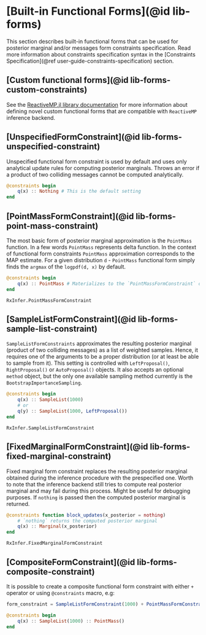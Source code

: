 # [Built-in Functional Forms](@id lib-forms)

This section describes built-in functional forms that can be used for posterior marginal and/or messages form constraints specification. Read more information about constraints specification syntax in the [Constraints Specification](@ref user-guide-constraints-specification) section.

## [Custom functional forms](@id lib-forms-custom-constraints)

See the [ReactiveMP.jl library documentation](https://biaslab.github.io/ReactiveMP.jl/stable/) for more information about defining novel custom functional forms that are compatible with `ReactiveMP` inference backend.

## [UnspecifiedFormConstraint](@id lib-forms-unspecified-constraint)

Unspecified functional form constraint is used by default and uses only analytical update rules for computing posterior marginals. Throws an error if a product of two colliding messages cannot be computed analytically.

```julia
@constraints begin 
    q(x) :: Nothing # This is the default setting
end
```

## [PointMassFormConstraint](@id lib-forms-point-mass-constraint)

The most basic form of posterior marginal approximation is the `PointMass` function. In a few words `PointMass` represents delta function. In the context of functional form constraints `PointMass` approximation corresponds to the MAP estimate. For a given distribution `d` - `PointMass` functional form simply finds the `argmax` of the `logpdf(d, x)` by default. 

```julia
@constraints begin 
    q(x) :: PointMass # Materializes to the `PointMassFormConstraint` object
end
```

```@docs 
RxInfer.PointMassFormConstraint
```

## [SampleListFormConstraint](@id lib-forms-sample-list-constraint)

`SampleListFormConstraints` approximates the resulting posterior marginal (product of two colliding messages) as a list of weighted samples. Hence, it requires one of the arguments to be a proper distribution (or at least be able to sample from it). This setting is controlled with `LeftProposal()`, `RightProposal()` or `AutoProposal()` objects. It also accepts an optional `method` object, but the only one available sampling method currently is the `BootstrapImportanceSampling`.

```julia
@constraints begin 
    q(x) :: SampleList(1000)
    # or 
    q(y) :: SampleList(1000, LeftProposal())
end
```

```@docs 
RxInfer.SampleListFormConstraint
```

## [FixedMarginalFormConstraint](@id lib-forms-fixed-marginal-constraint)

Fixed marginal form constraint replaces the resulting posterior marginal obtained during the inference procedure with the prespecified one. Worth to note that the inference backend still tries to compute real posterior marginal and may fail during this process. Might be useful for debugging purposes. If `nothing` is passed then the computed posterior marginal is returned.

```julia
@constraints function block_updates(x_posterior = nothing) 
    # `nothing` returns the computed posterior marginal
    q(x) :: Marginal(x_posterior)
end
```

```@docs 
RxInfer.FixedMarginalFormConstraint
```

## [CompositeFormConstraint](@id lib-forms-composite-constraint)

It is possible to create a composite functional form constraint with either `+` operator or using `@constraints` macro, e.g:

```julia
form_constraint = SampleListFormConstraint(1000) + PointMassFormConstraint()
```

```julia
@constraints begin 
    q(x) :: SampleList(1000) :: PointMass()
end
```